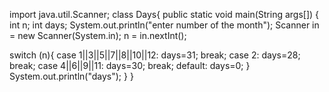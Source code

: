 import java.util.Scanner;
class Days{
	public static void main(String args[])
{
		int n;
		int days;
		System.out.println("enter number of the month");
		Scanner in = new Scanner(System.in);
		n = in.nextInt();

switch (n){
case 1||3||5||7||8||10||12:
        days=31;
          break;
case 2:
	days=28;
          break;
case 4||6||9||11:
        days=30;
          break;
default:
	days=0;
}
System.out.println("days");
}
}
